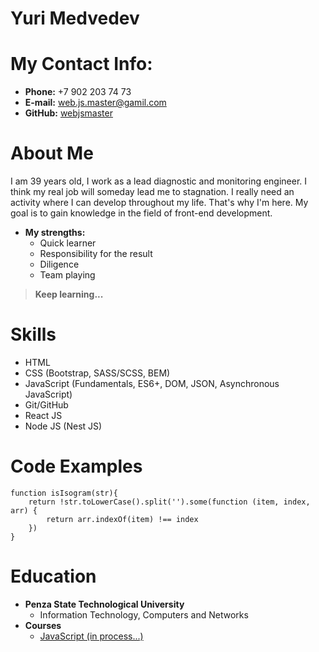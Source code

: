 # Yuri Medvedev
# My Contact Info:

* **Phone:** +7 902 203 74 73
* **E-mail:** [web.js.master@gamil.com](web.js.master@gamil.com)
* **GitHub:** [webjsmaster](https://github.com/webjsmaster)

# About Me
I am 39 years old, I work as a lead diagnostic and monitoring engineer. I think my real job will someday lead me to stagnation. I really need an activity where I can develop throughout my life. That's why I'm here. My goal is to gain knowledge in the field of front-end development.
* **My strengths:**
    * Quick learner
    * Responsibility for the result
    * Diligence
    * Team playing

> **Keep learning...**

# Skills

* HTML
* CSS (Bootstrap, SASS/SCSS, BEM)
* JavaScript (Fundamentals, ES6+, DOM, JSON, Asynchronous JavaScript)
* Git/GitHub
* React JS
* Node JS (Nest JS)


# Code Examples

```
function isIsogram(str){
    return !str.toLowerCase().split('').some(function (item, index, arr) {
        return arr.indexOf(item) !== index
    })
}
```

# Education

* **Penza State Technological University**
    * Information Technology, Computers and Networks
* **Courses**
    * [JavaScript (in process...)](https://app.rs.school/)
